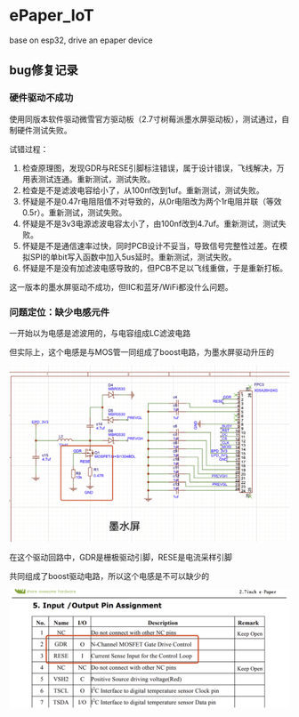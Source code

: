 # ePaper_IoT
base on esp32, drive an epaper device

## bug修复记录

### 硬件驱动不成功

使用同版本软件驱动微雪官方驱动板（2.7寸树莓派墨水屏驱动板），测试通过，自制硬件测试失败。

试错过程：

1. 检查原理图，发现GDR与RESE引脚标注错误，属于设计错误，飞线解决，万用表测试连通。重新测试，测试失败。
2. 检查是不是滤波电容给小了，从100nf改到1uf。重新测试，测试失败。
3. 怀疑是不是0.47r电阻阻值不对导致的，从0r电阻改为两个1r电阻并联（等效0.5r）。重新测试，测试失败。
4. 怀疑是不是3v3电源滤波电容太小了，由100nf改到4.7uf。重新测试，测试失败。
5. 怀疑是不是通信速率过快，同时PCB设计不妥当，导致信号完整性过差。在模拟SPI的单bit写入函数中加入5us延时。重新测试，测试失败。
6. 怀疑是不是没有加滤波电感导致的，但PCB不足以飞线重做，于是重新打板。

这一版本的墨水屏驱动不成功，但IIC和蓝牙/WiFi都没什么问题。



### 问题定位：缺少电感元件

一开始以为电感是滤波用的，与电容组成LC滤波电路

但实际上，这个电感是与MOS管一同组成了boost电路，为墨水屏驱动升压的

![image-20250515100921619](./assets/image-20250515100921619.png)

在这个驱动回路中，GDR是栅极驱动引脚，RESE是电流采样引脚

共同组成了boost驱动电路，所以这个电感是不可以缺少的

![image-20250515101205255](./assets/image-20250515101205255.png)